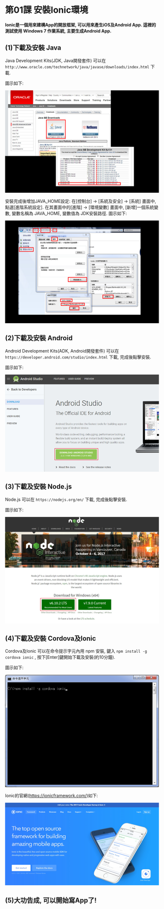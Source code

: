# 第01課 安裝Ionic環境


#### Ionic是一個用來建構App的開放框架, 可以用來產生iOS及Android App. 這裡的測試使用 Windows 7 作業系統, 主要生成Android App. 


## (1)下載及安裝 Java

Java Development Kits(JDK, Java開發套件) 可以在 `http://www.oracle.com/technetwork/java/javase/downloads/index.html` 下載. <p>
圖示如下:<p>
![GitHub Logo](/images/fig01-01.jpg)

安裝完成後增加JAVA_HOME設定: 在[控制台] -> [系統及安全] -> [系統] 畫面中, 點選[進階系統設定]. 
在其畫面中的[進階] -> [環境變數] 畫面中, [新增]一個系統變數, 變數名稱為 JAVA_HOME, 變數值為 JDK安裝路徑.
圖示如下:<p>
![GitHub Logo](/images/fig01-02.jpg)



## (2)下載及安裝 Android

Android Development Kits(ADK, Android開發套件) 可以在 `https://developer.android.com/studio/index.html` 下載, 完成後點擊安裝.<p>
圖示如下:<p>
![GitHub Logo](/images/fig01-03.jpg)



## (3)下載及安裝 Node.js

Node.js 可以在 `https://nodejs.org/en/` 下載, 完成後點擊安裝.<p>
圖示如下:<p>
![GitHub Logo](/images/fig01-04.jpg)



## (4)下載及安裝 Cordova及Ionic

Cordova及Ionic 可以在命令提示字元內用 npm 安裝, 鍵入 `npm install -g cordova ionic` , 按下[Enter]鍵開始下載及安裝(約10分鐘).<p>
圖示如下:<p>
![GitHub Logo](/images/fig01-05.jpg)

Ionic的官網(https://ionicframework.com/)如下:<p>
![GitHub Logo](/images/fig01-06.jpg)



## (5)大功告成, 可以開始寫App了!
